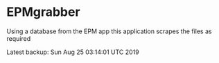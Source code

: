 # EPMgrabber
Using a database from the EPM app this application scrapes the files as required


Latest backup: Sun Aug 25 03:14:01 UTC 2019
